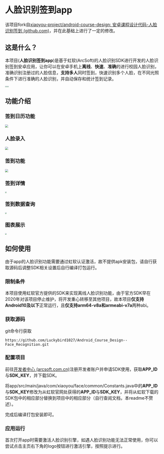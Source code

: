 # 人脸识别签到app

该项目fork自[xiaoyou-project/android-course-design: 安卓课程设计代码-人脸识别签到 (github.com)](https://github.com/xiaoyou-project/android-course-design)，并在此基础上进行了一定的修改。

## 这是什么？

本项目(**人脸识别签到app**)是基于虹软(ArcSoft)的人脸识别SDK进行开发的人脸识别签到安卓应用，让你可以在安卓手机上**离线**、**快速**、**准确**的进行校园人脸识别，准确识别注册过的人脸信息，**支持多人**同时签到，快速识别多个人脸，在不同光照条件下进行准确的人脸识别，并自动保存和统计签到记录。

<img src=".\image\a.png" style="zoom:25%;" /><img src=".\image\c.png" style="zoom:25%;" /><img src=".\image\b.png" style="zoom:25%;" />







## 功能介绍

### 签到日历功能

<img src="./image/2.png" style="zoom:60%;" />

### 人脸录入

<img src="./image/3.png" style="zoom:60%;" />

### 签到功能

<img src="./image/4.png" style="zoom:60%;" />

### 签到详情

<img src="./image/2.jpg" style="zoom:30%;" />

### 签到数据查询

<img src="./image/3.jpg" style="zoom:30%;" />

### 图表展示

<img src="./image/4.jpg" style="zoom:30%;" />





## 如何使用

由于app的人脸识别功能需要通过虹软认证激活，故不提供apk安装包，请自行获取源码后调整SDK相关设置后自行编译打包运行。



### 限制条件

本项目使用虹软官方提供的SDK来实现离线人脸识别功能，由于官方SDK早在2020年对该项目停止维护，将开发重心转移至其他项目，故本项目**仅支持Android10及以下**正常运行，且**仅支持arm64-v8a和armeabi-v7a**两种abi。

### 获取源码

git命令行获取

```
https://github.com/Luckybird1027/Android_Course_Design--Face_Recognition.git
```

### 配置项目

前往[开发者中心 (arcsoft.com.cn)](https://ai.arcsoft.com.cn/ucenter/resource/build/index.html#/index)注册开发者账户并申请SDK使用，获取**APP_ID**与**SDK_KEY**，并下载SDK。

将app/src/main/java/com/xiaoyou/face/common/Constants.java中的**APP_ID**与**SDK_KEY**修改为从虹软官网处获得的**APP_ID**与**SDK_KEY**，并将从虹软下载的SDK包中的相应部分替换到项目中的相应部分（自行查阅文档，本readme不赘述）。

完成后编译打包安装即可。

### 应用运行

首次打开app时需要激活人脸识别引擎，如遇人脸识别功能无法正常使用，你可以尝试点击主页右下角的logo按钮进行激活引擎，按照提示进行。
